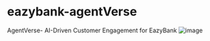 # eazybank-agentVerse
AgentVerse- AI-Driven Customer Engagement for EazyBank
![image](https://github.com/user-attachments/assets/e005fb2c-1287-4123-b22e-81de135978ea)
